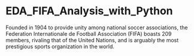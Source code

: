 # EDA_FIFA_Analysis_with_Python
Founded in 1904 to provide unity among national soccer associations, the Federation Internationale de Football Association (FIFA) boasts 209 members, rivaling that of the United Nations, and is arguably the most prestigious sports organization in the world.
